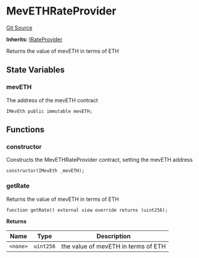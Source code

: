 # MevETHRateProvider
[Git Source](https://github.com/manifoldfinance/mevETH2/blob/216fe89b4b259aa768c698247b6facac9d08597e/src/MevEthRateProvider.sol)

**Inherits:**
[IRateProvider](/src/interfaces/IRateProvider.sol/interface.IRateProvider.md)

Returns the value of mevETH in terms of ETH


## State Variables
### mevETH
The address of the mevETH contract


```solidity
IMevEth public immutable mevETH;
```


## Functions
### constructor

Constructs the MevETHRateProvider contract, setting the mevETH address


```solidity
constructor(IMevEth _mevETH);
```

### getRate

Returns the value of mevETH in terms of ETH


```solidity
function getRate() external view override returns (uint256);
```
**Returns**

|Name|Type|Description|
|----|----|-----------|
|`<none>`|`uint256`|the value of mevETH in terms of ETH|


